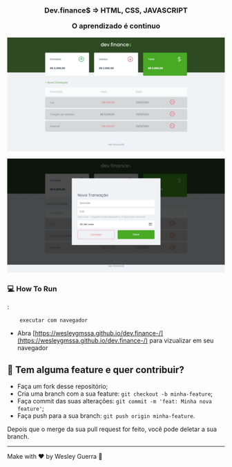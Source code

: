 <h3 align="center">
  Dev.finance$ => HTML, CSS, JAVASCRIPT
  <p> O aprendizado é continuo </P>
</h3>


<p align="center">
   <img src="dev_finance.jpeg" >
</p>


<p align="center">
   <img src="dev_finance_form.jpeg" >
</p>

### :computer: How To Run
:
 ```bash
     executar com navegador
 ```

* Abra [https://wesleygmssa.github.io/dev.finance-/](https://wesleygmssa.github.io/dev.finance-/) para vizualizar em seu navegador
 

## 🤔 Tem alguma feature e quer contribuir?

- Faça um fork desse repositório;
- Cria uma branch com a sua feature: `git checkout -b minha-feature`;
- Faça commit das suas alterações: `git commit -m 'feat: Minha nova feature'`;
- Faça push para a sua branch: `git push origin minha-feature`.

Depois que o merge da sua pull request for feito, você pode deletar a sua branch.

---

Make with ♥ by Wesley Guerra :wave:



